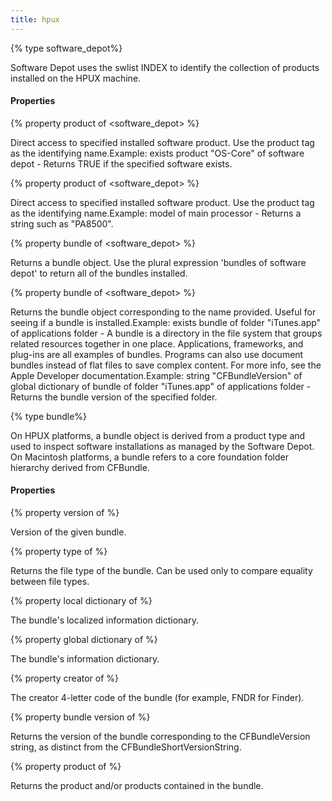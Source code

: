 ```yaml
---
title: hpux
---
```


{% type software_depot%}

Software Depot uses the swlist INDEX to identify the collection of products installed on the HPUX machine.

#### Properties

{% property product of <software_depot> %}

Direct access to specified installed software product. Use the product tag as the identifying name.Example: exists product &quot;OS-Core&quot; of software depot - Returns TRUE if the specified software exists.

{% property product <string> of <software_depot> %}

Direct access to specified installed software product. Use the product tag as the identifying name.Example: model of main processor - Returns a string such as &quot;PA8500&quot;.

{% property bundle of <software_depot> %}

Returns a bundle object. Use the plural expression &#39;bundles of software depot&#39; to return all of the bundles installed.

{% property bundle <string> of <software_depot> %}

Returns the bundle object corresponding to the name provided. Useful for seeing if a bundle is installed.Example: exists bundle of folder &quot;iTunes.app&quot; of applications folder - A bundle is a directory in the file system that groups related resources together in one place. Applications, frameworks, and plug-ins are all examples of bundles. Programs can also use document bundles instead of flat files to save complex content. For more info, see the Apple Developer documentation.Example: string &quot;CFBundleVersion&quot; of global dictionary of bundle of folder &quot;iTunes.app&quot; of applications folder - Returns the bundle version of the specified folder.

{% type bundle%}

On HPUX platforms, a bundle object is derived from a product type and used to inspect software installations as managed by the Software Depot. On Macintosh platforms, a bundle refers to a core foundation folder hierarchy derived from CFBundle.

#### Properties

{% property version of <bundle> %}

Version of the given bundle.

{% property type of <bundle> %}

Returns the file type of the bundle. Can be used only to compare equality between file types.

{% property local dictionary of <bundle> %}

The bundle&#39;s localized information dictionary.

{% property global dictionary of <bundle> %}

The bundle&#39;s information dictionary.

{% property creator of <bundle> %}

The creator 4-letter code of the bundle (for example, FNDR for Finder).

{% property bundle version of <bundle> %}

Returns the version of the bundle corresponding to the CFBundleVersion string, as distinct from the CFBundleShortVersionString.

{% property product of <bundle> %}

Returns the product and/or products contained in the bundle.

